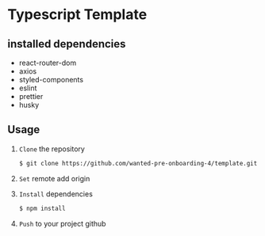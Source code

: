 # Typescript Template

## installed dependencies

- react-router-dom
- axios
- styled-components
- eslint
- prettier
- husky

## Usage

1. `Clone` the repository
   ```markdown
   $ git clone https://github.com/wanted-pre-onboarding-4/template.git
   ```
2. `Set` remote add origin

3. `Install` dependencies
   ```markdown
   $ npm install
   ```
4. `Push` to your project github
